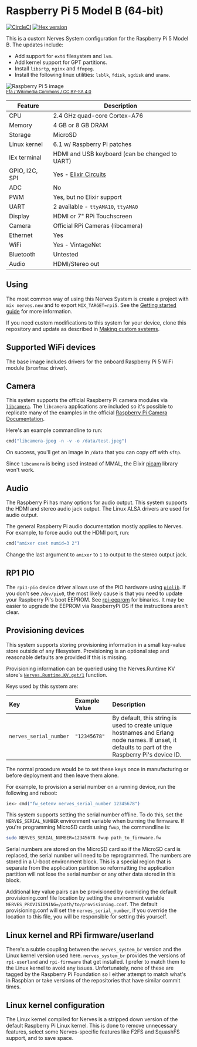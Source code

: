 # Raspberry Pi 5 Model B (64-bit)

[![CircleCI](https://circleci.com/gh/nerves-project/nerves_system_rpi5.svg?style=svg)](https://circleci.com/gh/nerves-project/nerves_system_rpi5)
[![Hex version](https://img.shields.io/hexpm/v/nerves_system_rpi5.svg "Hex version")](https://hex.pm/packages/nerves_system_rpi5)

This is a custom Nerves System configuration for the Raspberry Pi 5 Model B. The updates include:
* Add support for `ext4` filesystem and `lvm`.
* Add kernel support for GPT partitions.
* Install `libsrtp`, `nginx` and `ffmpeg`.
* Install the following linux utilities: `lsblk`, `fdisk`, `sgdisk` and `uname`. 

![Raspberry Pi 5 image](assets/images/RaspberryPi_5B.svg)
<br><sup>[Efa / Wikimedia Commons / CC BY-SA
4.0](https://en.wikipedia.org/wiki/Raspberry_Pi#/media/File:RaspberryPi_5B.svg)</sup>

| Feature              | Description                      |
| -------------------- | -------------------------------- |
| CPU                  | 2.4 GHz quad-core Cortex-A76     |
| Memory               | 4 GB or 8 GB DRAM                |
| Storage              | MicroSD                          |
| Linux kernel         | 6.1 w/ Raspberry Pi patches      |
| IEx terminal         | HDMI and USB keyboard (can be changed to UART) |
| GPIO, I2C, SPI       | Yes - [Elixir Circuits](https://github.com/elixir-circuits) |
| ADC                  | No                               |
| PWM                  | Yes, but no Elixir support       |
| UART                 | 2 available - `ttyAMA10`, `ttyAMA0` |
| Display              | HDMI or 7" RPi Touchscreen       |
| Camera               | Official RPi Cameras (libcamera) |
| Ethernet             | Yes                              |
| WiFi                 | Yes - VintageNet                 |
| Bluetooth            | Untested                         |
| Audio                | HDMI/Stereo out                  |

## Using

The most common way of using this Nerves System is create a project with `mix
nerves.new` and to export `MIX_TARGET=rpi5`. See the [Getting started
guide](https://hexdocs.pm/nerves/getting-started.html#creating-a-new-nerves-app)
for more information.

If you need custom modifications to this system for your device, clone this
repository and update as described in [Making custom
systems](https://hexdocs.pm/nerves/customizing-systems.html).

## Supported WiFi devices

The base image includes drivers for the onboard Raspberry Pi 5 WiFi module
(`brcmfmac` driver).

## Camera

This system supports the official Raspberry Pi camera modules via
[`libcamera`](https://libcamera.org/). The `libcamera` applications are included so it's
possible to replicate many of the examples in the official [Raspberry Pi Camera
Documentation](https://www.raspberrypi.com/documentation/computers/camera_software.html).

Here's an example commandline to run:

```elixir
cmd("libcamera-jpeg -n -v -o /data/test.jpeg")
```

On success, you'll get an image in `/data` that you can copy off with `sftp`.

Since `libcamera` is being used instead of MMAL, the Elixir
[picam](https://hex.pm/packages/picam) library won't work.

## Audio

The Raspberry Pi has many options for audio output. This system supports the
HDMI and stereo audio jack output. The Linux ALSA drivers are used for audio
output.

The general Raspberry Pi audio documentation mostly applies to Nerves. For
example, to force audio out the HDMI port, run:

```elixir
cmd("amixer cset numid=3 2")
```

Change the last argument to `amixer` to `1` to output to the stereo output jack.

## RP1 PIO

The `rpi1-pio` device driver allows use of the PIO hardware using
[`piolib`](https://github.com/raspberrypi/utils/tree/master/piolib). If you
don't see `/dev/pio0`, the most likely cause is that you need to update your
Raspberry Pi's boot EEPROM. See
[rpi-eeprom](https://github.com/raspberrypi/rpi-eeprom) for binaries. It may be
easier to upgrade the EEPROM via RaspberryPi OS if the instructions aren't
clear.

## Provisioning devices

This system supports storing provisioning information in a small key-value store
outside of any filesystem. Provisioning is an optional step and reasonable
defaults are provided if this is missing.

Provisioning information can be queried using the Nerves.Runtime KV store's
[`Nerves.Runtime.KV.get/1`](https://hexdocs.pm/nerves_runtime/Nerves.Runtime.KV.html#get/1)
function.

Keys used by this system are:

Key                    | Example Value     | Description
:--------------------- | :---------------- | :----------
`nerves_serial_number` | `"12345678"`      | By default, this string is used to create unique hostnames and Erlang node names. If unset, it defaults to part of the Raspberry Pi's device ID.

The normal procedure would be to set these keys once in manufacturing or before
deployment and then leave them alone.

For example, to provision a serial number on a running device, run the following
and reboot:

```elixir
iex> cmd("fw_setenv nerves_serial_number 12345678")
```

This system supports setting the serial number offline. To do this, set the
`NERVES_SERIAL_NUMBER` environment variable when burning the firmware. If you're
programming MicroSD cards using `fwup`, the commandline is:

```sh
sudo NERVES_SERIAL_NUMBER=12345678 fwup path_to_firmware.fw
```

Serial numbers are stored on the MicroSD card so if the MicroSD card is
replaced, the serial number will need to be reprogrammed. The numbers are stored
in a U-boot environment block. This is a special region that is separate from
the application partition so reformatting the application partition will not
lose the serial number or any other data stored in this block.

Additional key value pairs can be provisioned by overriding the default
provisioning.conf file location by setting the environment variable
`NERVES_PROVISIONING=/path/to/provisioning.conf`. The default provisioning.conf
will set the `nerves_serial_number`, if you override the location to this file,
you will be responsible for setting this yourself.

## Linux kernel and RPi firmware/userland

There's a subtle coupling between the `nerves_system_br` version and the Linux
kernel version used here. `nerves_system_br` provides the versions of
`rpi-userland` and `rpi-firmware` that get installed. I prefer to match them to
the Linux kernel to avoid any issues. Unfortunately, none of these are tagged by
the Raspberry Pi Foundation so I either attempt to match what's in Raspbian or
take versions of the repositories that have similar commit times.

## Linux kernel configuration

The Linux kernel compiled for Nerves is a stripped down version of the default
Raspberry Pi Linux kernel. This is done to remove unnecessary features, select
some Nerves-specific features like F2FS and SquashFS support, and to save space.

